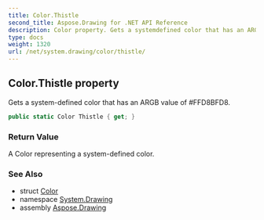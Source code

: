 ```yaml
---
title: Color.Thistle
second_title: Aspose.Drawing for .NET API Reference
description: Color property. Gets a systemdefined color that has an ARGB value of FFD8BFD8
type: docs
weight: 1320
url: /net/system.drawing/color/thistle/
---
```

## Color.Thistle property

Gets a system-defined color that has an ARGB value of #FFD8BFD8.

```csharp
public static Color Thistle { get; }
```

### Return Value

A Color representing a system-defined color.

### See Also

* struct [Color](../)
* namespace [System.Drawing](../../color/)
* assembly [Aspose.Drawing](../../../)


